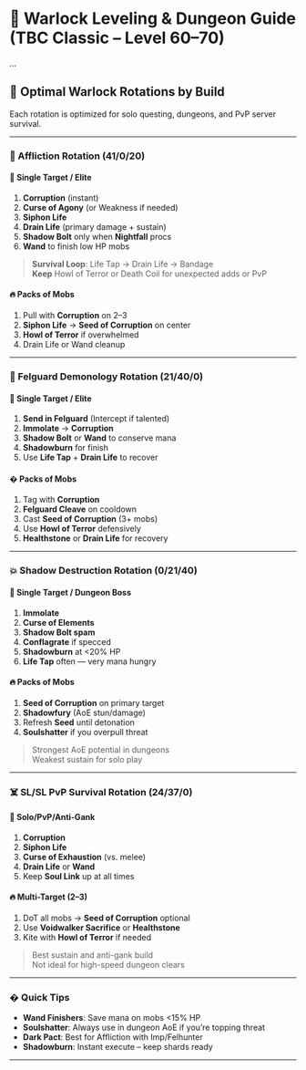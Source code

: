# 🧙 Warlock Leveling & Dungeon Guide (TBC Classic – Level 60–70)

...

## 🔁 Optimal Warlock Rotations by Build

Each rotation is optimized for solo questing, dungeons, and PvP server survival.

---

### 🧱 Affliction Rotation (41/0/20)

#### 🎯 Single Target / Elite
1. **Corruption** (instant)
2. **Curse of Agony** (or Weakness if needed)
3. **Siphon Life**
4. **Drain Life** (primary damage + sustain)
5. **Shadow Bolt** only when **Nightfall** procs
6. **Wand** to finish low HP mobs

> **Survival Loop**: Life Tap → Drain Life → Bandage  
> **Keep** Howl of Terror or Death Coil for unexpected adds or PvP

#### 🔥 Packs of Mobs
1. Pull with **Corruption** on 2–3
2. **Siphon Life** → **Seed of Corruption** on center
3. **Howl of Terror** if overwhelmed
4. Drain Life or Wand cleanup

---

### 🐶 Felguard Demonology Rotation (21/40/0)

#### 🎯 Single Target / Elite
1. **Send in Felguard** (Intercept if talented)
2. **Immolate** → **Corruption**
3. **Shadow Bolt** or **Wand** to conserve mana
4. **Shadowburn** for finish
5. Use **Life Tap** + **Drain Life** to recover

#### � Packs of Mobs
1. Tag with **Corruption**
2. **Felguard Cleave** on cooldown
3. Cast **Seed of Corruption** (3+ mobs)
4. Use **Howl of Terror** defensively
5. **Healthstone** or **Drain Life** for recovery

---

### 💥 Shadow Destruction Rotation (0/21/40)

#### 🎯 Single Target / Dungeon Boss
1. **Immolate**
2. **Curse of Elements**
3. **Shadow Bolt spam**
4. **Conflagrate** if specced
5. **Shadowburn** at <20% HP
6. **Life Tap** often — very mana hungry

#### 🔥 Packs of Mobs
1. **Seed of Corruption** on primary target
2. **Shadowfury** (AoE stun/damage)
3. Refresh **Seed** until detonation
4. **Soulshatter** if you overpull threat

> Strongest AoE potential in dungeons  
> Weakest sustain for solo play

---

### ☠️ SL/SL PvP Survival Rotation (24/37/0)

#### 🎯 Solo/PvP/Anti-Gank
1. **Corruption**
2. **Siphon Life**
3. **Curse of Exhaustion** (vs. melee)
4. **Drain Life** or **Wand**
5. Keep **Soul Link** up at all times

#### 🔥 Multi-Target (2–3)
1. DoT all mobs → **Seed of Corruption** optional
2. Use **Voidwalker Sacrifice** or **Healthstone**
3. Kite with **Howl of Terror** if needed

> Best sustain and anti-gank build  
> Not ideal for high-speed dungeon clears

---

### � Quick Tips
- **Wand Finishers**: Save mana on mobs <15% HP
- **Soulshatter**: Always use in dungeon AoE if you’re topping threat
- **Dark Pact**: Best for Affliction with Imp/Felhunter
- **Shadowburn**: Instant execute – keep shards ready

---
